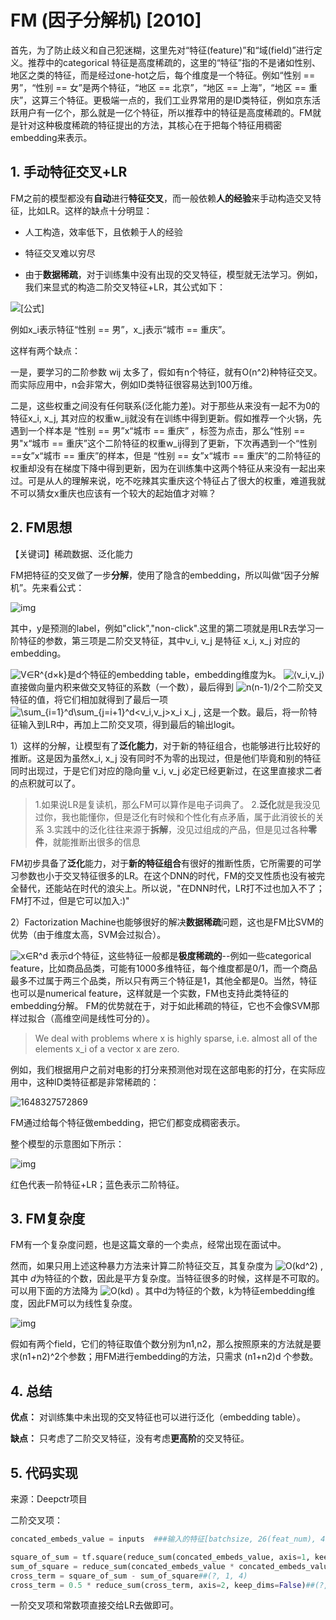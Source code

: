 # FM (因子分解机) [2010]

首先，为了防止歧义和自己犯迷糊，这里先对“特征(feature)”和“域(field)”进行定义。推荐中的categorical 特征是高度稀疏的，这里的“特征”指的不是诸如性别、地区之类的特征，而是经过one-hot之后，每个维度是一个特征。例如“性别 == 男”，“性别 == 女”是两个特征，“地区 == 北京”，“地区 == 上海”，“地区 == 重庆”，这算三个特征。更极端一点的，我们工业界常用的是ID类特征，例如京东活跃用户有一亿个，那么就是一亿个特征，所以推荐中的特征是高度稀疏的。FM就是针对这种极度稀疏的特征提出的方法，其核心在于把每个特征用稠密embedding来表示。

## 1. 手动特征交叉+LR

FM之前的模型都没有**自动**进行**特征交叉**，而一般依赖**人的经验**来手动构造交叉特征，比如LR。这样的缺点十分明显：

- 人工构造，效率低下，且依赖于人的经验

- 特征交叉难以穷尽

- 由于**数据稀疏**，对于训练集中没有出现的交叉特征，模型就无法学习。例如，我们来显式的构造二阶交叉特征+LR，其公式如下：

![[公式]](https://www.zhihu.com/equation?tex=w_0%2B%5Csum_%7Bi%3D1%7D%5Enw_ix_i%2B%5Csum_%7Bi%3D1%7D%5En%5Csum_%7Bj%3Di%2B1%7D%5Enw_%7Bij%7Dx_ix_j)

例如x_i表示特征“性别 == 男”，x_j表示“城市 == 重庆”。

这样有两个缺点：

一是，要学习的二阶参数 wij 太多了，假如有n个特征，就有O(n^2)种特征交叉。而实际应用中，n会非常大，例如ID类特征很容易达到100万维。

二是，这些权重之间没有任何联系(泛化能力差)。对于那些从来没有一起不为0的特征x_i, x_j, 其对应的权重w_ij就没有在训练中得到更新。假如推荐一个火锅，先遇到一个样本是 “性别 == 男”x“城市 == 重庆” ，标签为点击，那么“性别 == 男"x“城市 == 重庆”这个二阶特征的权重w_ij得到了更新，下次再遇到一个“性别==女”x“城市 == 重庆”的样本，但是 “性别 == 女”x“城市 == 重庆”的二阶特征的权重却没有在梯度下降中得到更新，因为在训练集中这两个特征从来没有一起出来过。可是从人的理解来说，吃不吃辣其实重庆这个特征占了很大的权重，难道我就不可以猜女x重庆也应该有一个较大的起始值才对嘛？



## 2. FM思想

【关键词】稀疏数据、泛化能力

FM把特征的交叉做了一步**分解**，使用了隐含的embedding，所以叫做“因子分解机”。先来看公式：

![img](https://pic1.zhimg.com/v2-e71480993d3845d1392415a5fb0a6978_b.png)

其中，y是预测的label，例如"click","non-click".这里的第二项就是用LR去学习一阶特征的参数，第三项是二阶交叉特征，其中v_i, v_j 是特征 x_i, x_j 对应的embedding。

 ![V∈R^{d×k}](https://www.zhihu.com/equation?tex=V%E2%88%88R%5E%7Bd%C3%97k%7D)是d个特征的embedding table，embedding维度为k。 ![⟨v_i,v_j⟩](https://www.zhihu.com/equation?tex=%E2%9F%A8v_i%2Cv_j%E2%9F%A9)直接做向量内积来做交叉特征的系数（一个数），最后得到 ![n(n-1)/2](https://www.zhihu.com/equation?tex=n(n-1)%2F2)个二阶交叉特征的值，将它们相加就得到了最后一项 ![\sum_{i=1}^d\sum_{j=i+1}^d<v_i,v_j>x_i x_j](https://www.zhihu.com/equation?tex=%5Csum_%7Bi%3D1%7D%5Ed%5Csum_%7Bj%3Di%2B1%7D%5Ed%3Cv_i%2Cv_j%3Ex_i%20x_j)  , 这是一个数。最后，将一阶特征输入到LR中，再加上二阶交叉项，得到最后的输出logit。

1）这样的分解，让模型有了**泛化能力**，对于新的特征组合，也能够进行比较好的推断。这是因为虽然x_i, x_j 没有同时不为零的出现过，但是他们毕竟和别的特征同时出现过，于是它们对应的隐向量 v_i, v_j 必定已经更新过，在这里直接求二者的点积就可以了。

> 1.如果说LR是复读机，那么FM可以算作是电子词典了。
> 2.**泛化**就是我没见过你，我也能懂你，但是泛化有时候和个性化有点矛盾，属于此消彼长的关系
> 3.实践中的泛化往往来源于**拆解**，没见过组成的产品，但是见过各种**零件**，就能推断出很多的信息

FM初步具备了**泛化**能力，对于**新的特征组合**有很好的推断性质，它所需要的可学习参数也小于交叉特征很多的LR。在这个DNN的时代，FM的交叉性质也没有被完全替代，还能站在时代的浪尖上。所以说，"在DNN时代，LR打不过也加入不了；FM打不过，但是它可以加入:)"



2）Factorization Machine也能够很好的解决**数据稀疏**问题，这也是FM比SVM的优势（由于维度太高，SVM会过拟合）。

![x∈R^d](https://www.zhihu.com/equation?tex=x%E2%88%88R%5Ed) 表示d个特征，这些特征一般都是**极度稀疏的**--例如一些categorical feature，比如商品品类，可能有1000多维特征，每个维度都是0/1，而一个商品最多不过属于两三个品类，所以只有两三个特征是1，其他全都是0。当然，特征也可以是numerical feature，这样就是一个实数，FM也支持此类特征的embedding分解。 FM的优势就在于，对于如此稀疏的特征，它也不会像SVM那样过拟合（高维空间是线性可分的）。

> We deal with problems where x is highly sparse, i.e. almost all of the elements x_i of a vector x are zero.

例如，我们根据用户之前对电影的打分来预测他对现在这部电影的打分，在实际应用中，这种ID类特征都是非常稀疏的：

![1648327572869](C:\Users\zh-wa\AppData\Roaming\Typora\typora-user-images\1648327572869.png)

FM通过给每个特征做embedding，把它们都变成稠密表示。





整个模型的示意图如下所示：

![img](https://pic3.zhimg.com/v2-fdcd14d4434853b4f96adf9996fe52da_b.png)

红色代表一阶特征+LR；蓝色表示二阶特征。



## 3. FM复杂度

FM有一个复杂度问题，也是这篇文章的一个卖点，经常出现在面试中。

然而，如果只用上述这种暴力方法来计算二阶特征交互，其复杂度为 ![O(kd^2)](https://www.zhihu.com/equation?tex=O(kd%5E2)) ,其中 $d$为特征的个数，因此是平方复杂度。当特征很多的时候，这样是不可取的。可以用下面的方法降为 ![O(kd)](https://www.zhihu.com/equation?tex=O(kd)) 。其中d为特征的个数，k为特征embedding维度，因此FM可以为线性复杂度。

![img](https://pic3.zhimg.com/v2-78a8e0068d010da00aff0d594c762c82_b.png)



假如有两个field，它们的特征取值个数分别为n1,n2，那么按照原来的方法就是要求(n1+n2)^2个参数；用FM进行embedding的方法，只需求 (n1+n2)d 个参数。



## 4. 总结

**优点：** 对训练集中未出现的交叉特征也可以进行泛化（embedding table）。

**缺点：** 只考虑了二阶交叉特征，没有考虑**更高阶**的交叉特征。



## 5. 代码实现

来源：Deepctr项目

二阶交叉项：

```python
concated_embeds_value = inputs  ###输入的特征[batchsize, 26(feat_num), 4(embed_size)]

square_of_sum = tf.square(reduce_sum(concated_embeds_value, axis=1, keep_dims=True))#(?, 1, 4)
sum_of_square = reduce_sum(concated_embeds_value * concated_embeds_value, axis=1, keep_dims=True)##(?, 1, 4)
cross_term = square_of_sum - sum_of_square##(?, 1, 4)
cross_term = 0.5 * reduce_sum(cross_term, axis=2, keep_dims=False)##(?, 1)
```

一阶交叉项和常数项直接交给LR去做即可。

